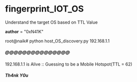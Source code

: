 # fingerprint_IOT_OS
Understand the target OS based on TTL Value 

__author__ = "0xN41K"

root@naik# python host_OS_discovery.py 192.168.1.1

##### @@@@@@@@@@@@@@@ #####


192.168.1.1 is Alive :: Guessing to be a Mobile Hotspot(TTL = 62)


#####  Th4nk Y0u  #####
